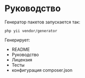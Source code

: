 Руководство
===

Генератор пакетов запускается так:

```
php yii vendor/generator
```

Генерирует:

* README
* Руководство
* Лицензия
* Тесты
* конфигурация composer.json